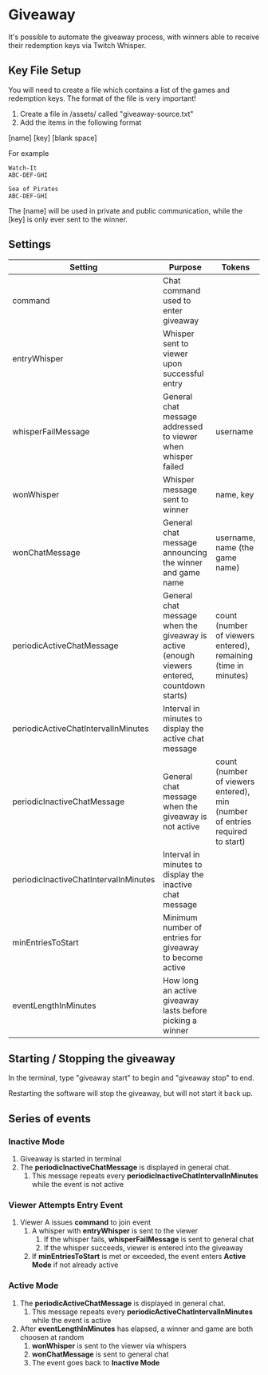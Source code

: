 # Giveaway

It's possible to automate the giveaway process, with winners able to receive their redemption keys via Twitch Whisper.


## Key File Setup

You will need to create a file which contains a list of the games and redemption keys. The format of the file is very important! 

1. Create a file in /assets/ called "giveaway-source.txt" 
2. Add the items in the following format

[name]
[key]
[blank space]

For example
```
Watch-It
ABC-DEF-GHI

Sea of Pirates
ABC-DEF-GHI

```

The [name] will be used in private and public communication, while the [key] is only ever sent to the winner.

## Settings

| Setting | Purpose | Tokens |
|---|---|---|
| command | Chat command used to enter giveaway |  |
| entryWhisper | Whisper sent to viewer upon successful entry |  |
| whisperFailMessage | General chat message addressed to viewer when whisper failed | username |
| wonWhisper | Whisper message sent to winner | name, key |
| wonChatMessage | General chat message announcing the winner and game name | username, name (the game name) |
| periodicActiveChatMessage | General chat message when the giveaway is active (enough viewers entered, countdown starts) | count (number of viewers entered), remaining (time in minutes) |
| periodicActiveChatIntervalInMinutes | Interval in minutes to display the active chat message |  |
| periodicInactiveChatMessage | General chat message when the giveaway is not active | count (number of viewers entered), min (number of entries required to start) |
| periodicInactiveChatIntervalInMinutes | Interval in minutes to display the inactive chat message |  |
| minEntriesToStart | Minimum number of entries for giveaway to become active |  |
| eventLengthInMinutes | How long an active giveaway lasts before picking a winner |  |


## Starting / Stopping the giveaway

In the terminal, type "giveaway start" to begin and "giveaway stop" to end. 

Restarting the software will stop the giveaway, but will not start it back up. 

## Series of events

### Inactive Mode

1. Giveaway is started in terminal
2. The **periodicInactiveChatMessage** is displayed in general chat. 
   1. This message repeats every **periodicInactiveChatIntervalInMinutes** while the event is not active

### Viewer Attempts Entry Event

1. Viewer A issues **command** to join event
   1. A whisper with **entryWhisper** is sent to the viewer
      1. If the whisper fails, **whisperFailMessage** is sent to general chat
      2. If the whisper succeeds, viewer is entered into the giveaway
   2. If **minEntriesToStart** is met or exceeded, the event enters **Active Mode** if not already active

### Active Mode

1. The **periodicActiveChatMessage** is displayed in general chat. 
   1. This message repeats every **periodicActiveChatIntervalInMinutes** while the event is active
2. After **eventLengthInMinutes** has elapsed, a winner and game are both choosen at random
   1. **wonWhisper** is sent to the viewer via whispers
   2. **wonChatMessage** is sent to general chat
   3. The event goes back to **Inactive Mode**
      
